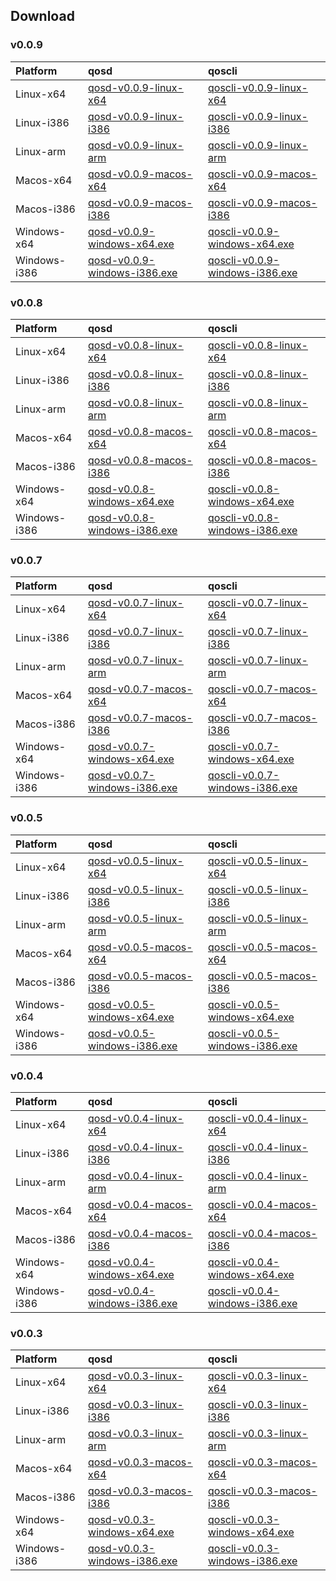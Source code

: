 
## Download

### v0.0.9

|Platform| qosd | qoscli     |
|:--|:----| :-------|
|Linux-x64|[qosd-v0.0.9-linux-x64](http://aoe-qos.oss-cn-beijing.aliyuncs.com/public/qos-testnet/v0.0.9/qosd-v0.0.9-linux-x64)|[qoscli-v0.0.9-linux-x64](http://aoe-qos.oss-cn-beijing.aliyuncs.com/public/qos-testnet/v0.0.9/qoscli-v0.0.9-linux-x64)|
|Linux-i386|[qosd-v0.0.9-linux-i386](http://aoe-qos.oss-cn-beijing.aliyuncs.com/public/qos-testnet/v0.0.9/qosd-v0.0.9-linux-i386)|[qoscli-v0.0.9-linux-i386](http://aoe-qos.oss-cn-beijing.aliyuncs.com/public/qos-testnet/v0.0.9/qoscli-v0.0.9-linux-i386)|
|Linux-arm|[qosd-v0.0.9-linux-arm](http://aoe-qos.oss-cn-beijing.aliyuncs.com/public/qos-testnet/v0.0.9/qosd-v0.0.9-linux-arm)|[qoscli-v0.0.9-linux-arm](http://aoe-qos.oss-cn-beijing.aliyuncs.com/public/qos-testnet/v0.0.9/qoscli-v0.0.9-linux-arm)|
|Macos-x64|[qosd-v0.0.9-macos-x64](http://aoe-qos.oss-cn-beijing.aliyuncs.com/public/qos-testnet/v0.0.9/qosd-v0.0.9-macos-x64)|[qoscli-v0.0.9-macos-x64](http://aoe-qos.oss-cn-beijing.aliyuncs.com/public/qos-testnet/v0.0.9/qoscli-v0.0.9-macos-x64)|
|Macos-i386|[qosd-v0.0.9-macos-i386](http://aoe-qos.oss-cn-beijing.aliyuncs.com/public/qos-testnet/v0.0.9/qosd-v0.0.9-macos-i386)|[qoscli-v0.0.9-macos-i386](http://aoe-qos.oss-cn-beijing.aliyuncs.com/public/qos-testnet/v0.0.9/qoscli-v0.0.9-macos-i386)|
|Windows-x64|[qosd-v0.0.9-windows-x64.exe](http://aoe-qos.oss-cn-beijing.aliyuncs.com/public/qos-testnet/v0.0.9/qosd-v0.0.9-windows-x64.exe)|[qoscli-v0.0.9-windows-x64.exe](http://aoe-qos.oss-cn-beijing.aliyuncs.com/public/qos-testnet/v0.0.9/qoscli-v0.0.9-windows-x64.exe)|
|Windows-i386|[qosd-v0.0.9-windows-i386.exe](http://aoe-qos.oss-cn-beijing.aliyuncs.com/public/qos-testnet/v0.0.9/qosd-v0.0.9-windows-i386.exe)|[qoscli-v0.0.9-windows-i386.exe](http://aoe-qos.oss-cn-beijing.aliyuncs.com/public/qos-testnet/v0.0.9/qoscli-v0.0.9-windows-i386.exe)|




### v0.0.8

|Platform| qosd | qoscli     |
|:--|:----| :-------|
|Linux-x64|[qosd-v0.0.8-linux-x64](http://aoe-qos.oss-cn-beijing.aliyuncs.com/public/qos-testnet/v0.0.8/qosd-v0.0.8-linux-x64)|[qoscli-v0.0.8-linux-x64](http://aoe-qos.oss-cn-beijing.aliyuncs.com/public/qos-testnet/v0.0.8/qoscli-v0.0.8-linux-x64)|
|Linux-i386|[qosd-v0.0.8-linux-i386](http://aoe-qos.oss-cn-beijing.aliyuncs.com/public/qos-testnet/v0.0.8/qosd-v0.0.8-linux-i386)|[qoscli-v0.0.8-linux-i386](http://aoe-qos.oss-cn-beijing.aliyuncs.com/public/qos-testnet/v0.0.8/qoscli-v0.0.8-linux-i386)|
|Linux-arm|[qosd-v0.0.8-linux-arm](http://aoe-qos.oss-cn-beijing.aliyuncs.com/public/qos-testnet/v0.0.8/qosd-v0.0.8-linux-arm)|[qoscli-v0.0.8-linux-arm](http://aoe-qos.oss-cn-beijing.aliyuncs.com/public/qos-testnet/v0.0.8/qoscli-v0.0.8-linux-arm)|
|Macos-x64|[qosd-v0.0.8-macos-x64](http://aoe-qos.oss-cn-beijing.aliyuncs.com/public/qos-testnet/v0.0.8/qosd-v0.0.8-macos-x64)|[qoscli-v0.0.8-macos-x64](http://aoe-qos.oss-cn-beijing.aliyuncs.com/public/qos-testnet/v0.0.8/qoscli-v0.0.8-macos-x64)|
|Macos-i386|[qosd-v0.0.8-macos-i386](http://aoe-qos.oss-cn-beijing.aliyuncs.com/public/qos-testnet/v0.0.8/qosd-v0.0.8-macos-i386)|[qoscli-v0.0.8-macos-i386](http://aoe-qos.oss-cn-beijing.aliyuncs.com/public/qos-testnet/v0.0.8/qoscli-v0.0.8-macos-i386)|
|Windows-x64|[qosd-v0.0.8-windows-x64.exe](http://aoe-qos.oss-cn-beijing.aliyuncs.com/public/qos-testnet/v0.0.8/qosd-v0.0.8-windows-x64.exe)|[qoscli-v0.0.8-windows-x64.exe](http://aoe-qos.oss-cn-beijing.aliyuncs.com/public/qos-testnet/v0.0.8/qoscli-v0.0.8-windows-x64.exe)|
|Windows-i386|[qosd-v0.0.8-windows-i386.exe](http://aoe-qos.oss-cn-beijing.aliyuncs.com/public/qos-testnet/v0.0.8/qosd-v0.0.8-windows-i386.exe)|[qoscli-v0.0.8-windows-i386.exe](http://aoe-qos.oss-cn-beijing.aliyuncs.com/public/qos-testnet/v0.0.8/qoscli-v0.0.8-windows-i386.exe)|


### v0.0.7

|Platform| qosd | qoscli     |
|:--|:----| :-------|
|Linux-x64|[qosd-v0.0.7-linux-x64](http://aoe-qos.oss-cn-beijing.aliyuncs.com/public/qos-testnet/v0.0.7/qosd-v0.0.7-linux-x64)|[qoscli-v0.0.7-linux-x64](http://aoe-qos.oss-cn-beijing.aliyuncs.com/public/qos-testnet/v0.0.7/qoscli-v0.0.7-linux-x64)|
|Linux-i386|[qosd-v0.0.7-linux-i386](http://aoe-qos.oss-cn-beijing.aliyuncs.com/public/qos-testnet/v0.0.7/qosd-v0.0.7-linux-i386)|[qoscli-v0.0.7-linux-i386](http://aoe-qos.oss-cn-beijing.aliyuncs.com/public/qos-testnet/v0.0.7/qoscli-v0.0.7-linux-i386)|
|Linux-arm|[qosd-v0.0.7-linux-arm](http://aoe-qos.oss-cn-beijing.aliyuncs.com/public/qos-testnet/v0.0.7/qosd-v0.0.7-linux-arm)|[qoscli-v0.0.7-linux-arm](http://aoe-qos.oss-cn-beijing.aliyuncs.com/public/qos-testnet/v0.0.7/qoscli-v0.0.7-linux-arm)|
|Macos-x64|[qosd-v0.0.7-macos-x64](http://aoe-qos.oss-cn-beijing.aliyuncs.com/public/qos-testnet/v0.0.7/qosd-v0.0.7-macos-x64)|[qoscli-v0.0.7-macos-x64](http://aoe-qos.oss-cn-beijing.aliyuncs.com/public/qos-testnet/v0.0.7/qoscli-v0.0.7-macos-x64)|
|Macos-i386|[qosd-v0.0.7-macos-i386](http://aoe-qos.oss-cn-beijing.aliyuncs.com/public/qos-testnet/v0.0.7/qosd-v0.0.7-macos-i386)|[qoscli-v0.0.7-macos-i386](http://aoe-qos.oss-cn-beijing.aliyuncs.com/public/qos-testnet/v0.0.7/qoscli-v0.0.7-macos-i386)|
|Windows-x64|[qosd-v0.0.7-windows-x64.exe](http://aoe-qos.oss-cn-beijing.aliyuncs.com/public/qos-testnet/v0.0.7/qosd-v0.0.7-windows-x64.exe)|[qoscli-v0.0.7-windows-x64.exe](http://aoe-qos.oss-cn-beijing.aliyuncs.com/public/qos-testnet/v0.0.7/qoscli-v0.0.7-windows-x64.exe)|
|Windows-i386|[qosd-v0.0.7-windows-i386.exe](http://aoe-qos.oss-cn-beijing.aliyuncs.com/public/qos-testnet/v0.0.7/qosd-v0.0.7-windows-i386.exe)|[qoscli-v0.0.7-windows-i386.exe](http://aoe-qos.oss-cn-beijing.aliyuncs.com/public/qos-testnet/v0.0.7/qoscli-v0.0.7-windows-i386.exe)|


### v0.0.5

|Platform| qosd | qoscli     |
|:--|:----| :-------|
|Linux-x64|[qosd-v0.0.5-linux-x64](http://aoe-qos.oss-cn-beijing.aliyuncs.com/public/qos-testnet/v0.0.5/qosd-v0.0.5-linux-x64)|[qoscli-v0.0.5-linux-x64](http://aoe-qos.oss-cn-beijing.aliyuncs.com/public/qos-testnet/v0.0.5/qoscli-v0.0.5-linux-x64)|
|Linux-i386|[qosd-v0.0.5-linux-i386](http://aoe-qos.oss-cn-beijing.aliyuncs.com/public/qos-testnet/v0.0.5/qosd-v0.0.5-linux-i386)|[qoscli-v0.0.5-linux-i386](http://aoe-qos.oss-cn-beijing.aliyuncs.com/public/qos-testnet/v0.0.5/qoscli-v0.0.5-linux-i386)|
|Linux-arm|[qosd-v0.0.5-linux-arm](http://aoe-qos.oss-cn-beijing.aliyuncs.com/public/qos-testnet/v0.0.5/qosd-v0.0.5-linux-arm)|[qoscli-v0.0.5-linux-arm](http://aoe-qos.oss-cn-beijing.aliyuncs.com/public/qos-testnet/v0.0.5/qoscli-v0.0.5-linux-arm)|
|Macos-x64|[qosd-v0.0.5-macos-x64](http://aoe-qos.oss-cn-beijing.aliyuncs.com/public/qos-testnet/v0.0.5/qosd-v0.0.5-macos-x64)|[qoscli-v0.0.5-macos-x64](http://aoe-qos.oss-cn-beijing.aliyuncs.com/public/qos-testnet/v0.0.5/qoscli-v0.0.5-macos-x64)|
|Macos-i386|[qosd-v0.0.5-macos-i386](http://aoe-qos.oss-cn-beijing.aliyuncs.com/public/qos-testnet/v0.0.5/qosd-v0.0.5-macos-i386)|[qoscli-v0.0.5-macos-i386](http://aoe-qos.oss-cn-beijing.aliyuncs.com/public/qos-testnet/v0.0.5/qoscli-v0.0.5-macos-i386)|
|Windows-x64|[qosd-v0.0.5-windows-x64.exe](http://aoe-qos.oss-cn-beijing.aliyuncs.com/public/qos-testnet/v0.0.5/qosd-v0.0.5-windows-x64.exe)|[qoscli-v0.0.5-windows-x64.exe](http://aoe-qos.oss-cn-beijing.aliyuncs.com/public/qos-testnet/v0.0.5/qoscli-v0.0.5-windows-x64.exe)|
|Windows-i386|[qosd-v0.0.5-windows-i386.exe](http://aoe-qos.oss-cn-beijing.aliyuncs.com/public/qos-testnet/v0.0.5/qosd-v0.0.5-windows-i386.exe)|[qoscli-v0.0.5-windows-i386.exe](http://aoe-qos.oss-cn-beijing.aliyuncs.com/public/qos-testnet/v0.0.5/qoscli-v0.0.5-windows-i386.exe)|

### v0.0.4

|Platform| qosd | qoscli     |
|:--|:----| :-------|
|Linux-x64|[qosd-v0.0.4-linux-x64](http://aoe-qos.oss-cn-beijing.aliyuncs.com/public/qos-testnet/v0.0.4/qosd-v0.0.4-linux-x64)|[qoscli-v0.0.4-linux-x64](http://aoe-qos.oss-cn-beijing.aliyuncs.com/public/qos-testnet/v0.0.4/qoscli-v0.0.4-linux-x64)|
|Linux-i386|[qosd-v0.0.4-linux-i386](http://aoe-qos.oss-cn-beijing.aliyuncs.com/public/qos-testnet/v0.0.4/qosd-v0.0.4-linux-i386)|[qoscli-v0.0.4-linux-i386](http://aoe-qos.oss-cn-beijing.aliyuncs.com/public/qos-testnet/v0.0.4/qoscli-v0.0.4-linux-i386)|
|Linux-arm|[qosd-v0.0.4-linux-arm](http://aoe-qos.oss-cn-beijing.aliyuncs.com/public/qos-testnet/v0.0.4/qosd-v0.0.4-linux-arm)|[qoscli-v0.0.4-linux-arm](http://aoe-qos.oss-cn-beijing.aliyuncs.com/public/qos-testnet/v0.0.4/qoscli-v0.0.4-linux-arm)|
|Macos-x64|[qosd-v0.0.4-macos-x64](http://aoe-qos.oss-cn-beijing.aliyuncs.com/public/qos-testnet/v0.0.4/qosd-v0.0.4-macos-x64)|[qoscli-v0.0.4-macos-x64](http://aoe-qos.oss-cn-beijing.aliyuncs.com/public/qos-testnet/v0.0.4/qoscli-v0.0.4-macos-x64)|
|Macos-i386|[qosd-v0.0.4-macos-i386](http://aoe-qos.oss-cn-beijing.aliyuncs.com/public/qos-testnet/v0.0.4/qosd-v0.0.4-macos-i386)|[qoscli-v0.0.4-macos-i386](http://aoe-qos.oss-cn-beijing.aliyuncs.com/public/qos-testnet/v0.0.4/qoscli-v0.0.4-macos-i386)|
|Windows-x64|[qosd-v0.0.4-windows-x64.exe](http://aoe-qos.oss-cn-beijing.aliyuncs.com/public/qos-testnet/v0.0.4/qosd-v0.0.4-windows-x64.exe)|[qoscli-v0.0.4-windows-x64.exe](http://aoe-qos.oss-cn-beijing.aliyuncs.com/public/qos-testnet/v0.0.4/qoscli-v0.0.4-windows-x64.exe)|
|Windows-i386|[qosd-v0.0.4-windows-i386.exe](http://aoe-qos.oss-cn-beijing.aliyuncs.com/public/qos-testnet/v0.0.4/qosd-v0.0.4-windows-i386.exe)|[qoscli-v0.0.4-windows-i386.exe](http://aoe-qos.oss-cn-beijing.aliyuncs.com/public/qos-testnet/v0.0.4/qoscli-v0.0.4-windows-i386.exe)|

### v0.0.3

|Platform| qosd | qoscli     |
|:--|:----| :-------|
|Linux-x64|[qosd-v0.0.3-linux-x64](http://aoe-qos.oss-cn-beijing.aliyuncs.com/public/qos-testnet/v0.0.3/qosd-v0.0.3-linux-x64)|[qoscli-v0.0.3-linux-x64](http://aoe-qos.oss-cn-beijing.aliyuncs.com/public/qos-testnet/v0.0.3/qoscli-v0.0.3-linux-x64)|
|Linux-i386|[qosd-v0.0.3-linux-i386](http://aoe-qos.oss-cn-beijing.aliyuncs.com/public/qos-testnet/v0.0.3/qosd-v0.0.3-linux-i386)|[qoscli-v0.0.3-linux-i386](http://aoe-qos.oss-cn-beijing.aliyuncs.com/public/qos-testnet/v0.0.3/qoscli-v0.0.3-linux-i386)|
|Linux-arm|[qosd-v0.0.3-linux-arm](http://aoe-qos.oss-cn-beijing.aliyuncs.com/public/qos-testnet/v0.0.3/qosd-v0.0.3-linux-arm)|[qoscli-v0.0.3-linux-arm](http://aoe-qos.oss-cn-beijing.aliyuncs.com/public/qos-testnet/v0.0.3/qoscli-v0.0.3-linux-arm)|
|Macos-x64|[qosd-v0.0.3-macos-x64](http://aoe-qos.oss-cn-beijing.aliyuncs.com/public/qos-testnet/v0.0.3/qosd-v0.0.3-macos-x64)|[qoscli-v0.0.3-macos-x64](http://aoe-qos.oss-cn-beijing.aliyuncs.com/public/qos-testnet/v0.0.3/qoscli-v0.0.3-macos-x64)|
|Macos-i386|[qosd-v0.0.3-macos-i386](http://aoe-qos.oss-cn-beijing.aliyuncs.com/public/qos-testnet/v0.0.3/qosd-v0.0.3-macos-i386)|[qoscli-v0.0.3-macos-i386](http://aoe-qos.oss-cn-beijing.aliyuncs.com/public/qos-testnet/v0.0.3/qoscli-v0.0.3-macos-i386)|
|Windows-x64|[qosd-v0.0.3-windows-x64.exe](http://aoe-qos.oss-cn-beijing.aliyuncs.com/public/qos-testnet/v0.0.3/qosd-v0.0.3-windows-x64.exe)|[qoscli-v0.0.3-windows-x64.exe](http://aoe-qos.oss-cn-beijing.aliyuncs.com/public/qos-testnet/v0.0.3/qoscli-v0.0.3-windows-x64.exe)|
|Windows-i386|[qosd-v0.0.3-windows-i386.exe](http://aoe-qos.oss-cn-beijing.aliyuncs.com/public/qos-testnet/v0.0.3/qosd-v0.0.3-windows-i386.exe)|[qoscli-v0.0.3-windows-i386.exe](http://aoe-qos.oss-cn-beijing.aliyuncs.com/public/qos-testnet/v0.0.3/qoscli-v0.0.3-windows-i386.exe)|
